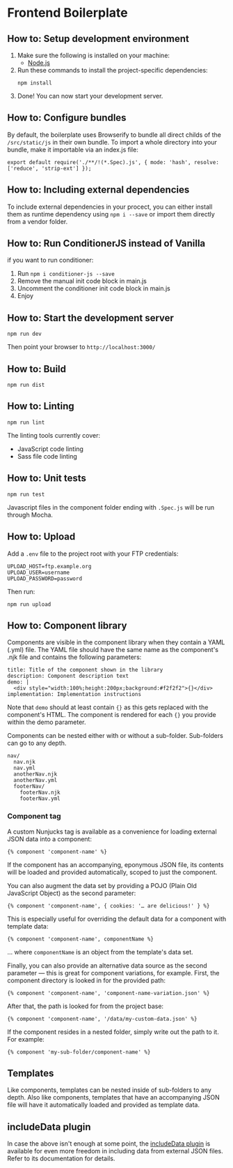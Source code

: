 # Frontend Boilerplate

## How to: Setup development environment
1. Make sure the following is installed on your machine:
    - [Node.js](http://nodejs.org/)
2. Run these commands to install the project-specific dependencies:
    ```
    npm install
    ```
3. Done! You can now start your development server.

## How to: Configure bundles
By default, the boilerplate uses Browserify to bundle all direct childs of the `/src/static/js` in their own bundle. To import a whole directory into your bundle, make it importable via an index.js file:
```
export default require('./**/!(*.Spec).js', { mode: 'hash', resolve: ['reduce', 'strip-ext'] });
```

## How to: Including external dependencies
To include external dependencies in your procect, you can either install them as runtime dependency using `npm i --save` or import them directly from a vendor folder.

## How to: Run ConditionerJS instead of Vanilla
if you want to run conditioner:
1. Run `npm i conditioner-js --save`
2. Remove the manual init code block in main.js
3. Uncomment the conditioner init code block in main.js
4. Enjoy

## How to: Start the development server
```
npm run dev
```
Then point your browser to `http://localhost:3000/`

## How to: Build
```
npm run dist
```

## How to: Linting
```
npm run lint
```
The linting tools currently cover:
- JavaScript code linting
- Sass file code linting


## How to: Unit tests
```
npm run test
```
Javascript files in the component folder ending with `.Spec.js` will be run through Mocha.

## How to: Upload
Add a `.env` file to the project root with your FTP credentials:
```
UPLOAD_HOST=ftp.example.org
UPLOAD_USER=username
UPLOAD_PASSWORD=password
```
Then run:
```
npm run upload
```

## How to: Component library
Components are visible in the component library when they contain a YAML (.yml) file.
The YAML file should have the same name as the component's .njk file and contains the following parameters:
```
title: Title of the component shown in the library
description: Component description text
demo: |
  <div style="width:100%;height:200px;background:#f2f2f2">{}</div>
implementation: Implementation instructions
```
Note that `demo` should at least contain `{}` as this gets replaced with the component's HTML.
The component is rendered for each `{}` you provide within the demo parameter.

Components can be nested either with or without a sub-folder. Sub-folders can go to any depth.
```
nav/
  nav.njk
  nav.yml
  anotherNav.njk
  anotherNav.yml
  footerNav/
    footerNav.njk
    footerNav.yml
```

### Component tag
A custom Nunjucks tag is available as a convenience for loading external JSON data into a component:
```
{% component 'component-name' %}
```

If the component has an accompanying, eponymous JSON file, its contents will be loaded and provided automatically, scoped to just the component.

You can also augment the data set by providing a POJO (Plain Old JavaScript Object) as the second parameter:
```
{% component 'component-name', { cookies: '… are delicious!' } %}
```

This is especially useful for overriding the default data for a component with template data:
```
{% component 'component-name', componentName %}
```
… where `componentName` is an object from the template's data set.

Finally, you can also provide an alternative data source as the second parameter — this is great for component variations, for example. First, the component directory is looked in for the provided path:
```
{% component 'component-name', 'component-name-variation.json' %}
```

After that, the path is looked for from the project base:
```
{% component 'component-name', '/data/my-custom-data.json' %}
```

If the component resides in a nested folder, simply write out the path to it. For example:
```
{% component 'my-sub-folder/component-name' %}
```

## Templates
Like components, templates can be nested inside of sub-folders to any depth. Also like components, templates that have an accompanying JSON file will have it automatically loaded and provided as template data.

## includeData plugin
In case the above isn't enough at some point, the [includeData plugin](https://github.com/VincentLeung/nunjucks-includeData) is available for even more freedom in including data from external JSON files. Refer to its documentation for details.
